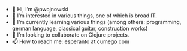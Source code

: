 - 👋 Hi, I’m @pwojnowski
- 👀 I’m interested in various things, one of which is broad IT.
- 🌱 I’m currently learning various things (among others: programming, german language, classical guitar, construction works)
- 💞️ I’m looking to collaborate on Clojure projects.
- 📫 How to reach me: esperanto at cumego com

<!---
pwojnowski/pwojnowski is a ✨ special ✨ repository because its `README.md` (this file) appears on your GitHub profile.
You can click the Preview link to take a look at your changes.
--->
